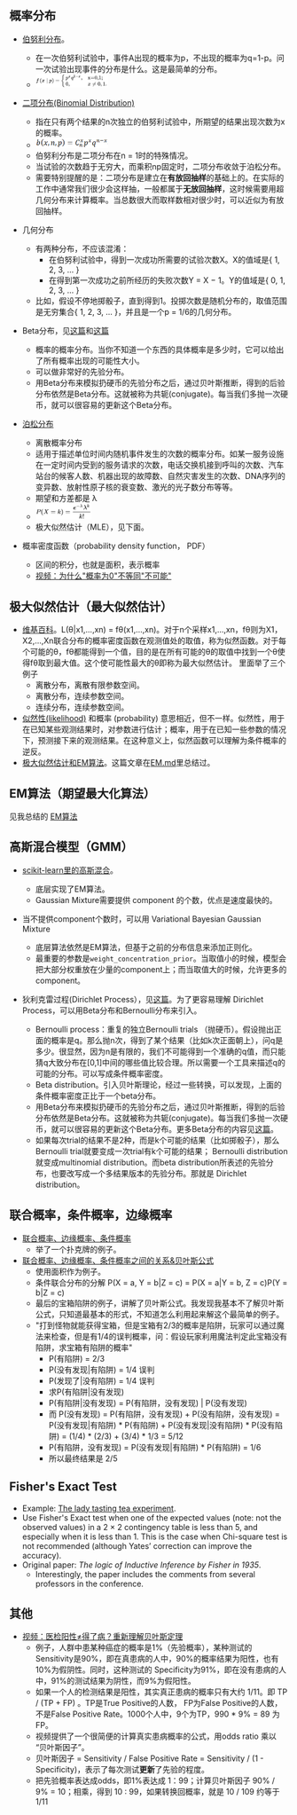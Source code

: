 
## 概率分布
* [伯努利分布](https://zhuanlan.zhihu.com/p/24692791)。
  * 在一次伯努利试验中，事件A出现的概率为p，不出现的概率为q=1-p。问一次试验出现事件的分布是什么。这是最简单的分布。
  * <img width="130" alt="Bernoulli Distribution" style="margin:auto;" src="./images/bernoulli.svg">
* [二项分布(Binomial Distribution)](https://zhuanlan.zhihu.com/p/24692791)
  * 指在只有两个结果的n次独立的伯努利试验中，所期望的结果出现次数为x的概率。
  *  <img width="130" alt="Binomial Distribution" style="margin:auto;" src="./images/binomial.png">
  * 伯努利分布是二项分布在n = 1时的特殊情况。
  * 当试验的次数趋于无穷大，而乘积np固定时，二项分布收敛于泊松分布。
  * 需要特别提醒的是：二项分布是建立在**有放回抽样**的基础上的。在实际的工作中通常我们很少会这样抽，一般都属于**无放回抽样**，这时候需要用超几何分布来计算概率。当总数很大而取样数相对很少时，可以近似为有放回抽样。
* 几何分布
  * 有两种分布，不应该混淆：
    * 在伯努利试验中，得到一次成功所需要的试验次数X。X的值域是{ 1, 2, 3, ... }
    * 在得到第一次成功之前所经历的失败次数Y = X − 1。Y的值域是{ 0, 1, 2, 3, ... }
  * 比如，假设不停地掷骰子，直到得到1。投掷次数是随机分布的，取值范围是无穷集合{ 1, 2, 3, ... }，并且是一个p = 1/6的几何分布。
* Beta分布，见[这篇](https://www.zhihu.com/question/30269898)和[这篇](https://www.zhihu.com/question/30269898/answer/123261564)
  * 概率的概率分布。当你不知道一个东西的具体概率是多少时，它可以给出了所有概率出现的可能性大小。
  * 可以做非常好的先验分布。
  * 用Beta分布来模拟扔硬币的先验分布之后，通过贝叶斯推断，得到的后验分布依然是Beta分布。这就被称为共轭(conjugate)。每当我们多抛一次硬币，就可以很容易的更新这个Beta分布。

* [泊松分布](https://en.wikipedia.org/wiki/Poisson_distribution)
  * 离散概率分布
  * 适用于描述单位时间内随机事件发生的次数的概率分布。如某一服务设施在一定时间内受到的服务请求的次数，电话交换机接到呼叫的次数、汽车站台的候客人数、机器出现的故障数、自然灾害发生的次数、DNA序列的变异数、放射性原子核的衰变数、激光的光子数分布等等。
  * 期望和方差都是 λ
  * <img width="100" alt="poisson equation" style="margin:auto;" src="./images/poisson.svg">
  * 极大似然估计（MLE），见下面。
* 概率密度函数（probability density function， PDF）
  * 区间的积分，也就是面积，表示概率
  * [视频：为什么"概率为0"不等同"不可能"](https://www.bilibili.com/video/BV1ga4y147sC)

## 极大似然估计（最大似然估计）
* [维基百科](https://zh.wikipedia.org/wiki/%E6%9C%80%E5%A4%A7%E4%BC%BC%E7%84%B6%E4%BC%B0%E8%AE%A1)。L(θ|x1,...,xn) = fθ(x1,...,xn)。对于n个采样x1,...,xn，fθ则为X1，X2,...,Xn联合分布的概率密度函数在观测值处的取值，称为似然函数。对于每个可能的θ，fθ都能得到一个值，目的是在所有可能的θ的取值中找到一个θ使得fθ取到最大值。这个使可能性最大的θ即称为最大似然估计。 里面举了三个例子
  * 离散分布，离散有限参数空间。
  * 离散分布，连续参数空间。
  * 连续分布，连续参数空间。
* [似然性(likelihood)](https://zh.wikipedia.org/wiki/%E4%BC%BC%E7%84%B6%E5%87%BD%E6%95%B0) 和概率 (probability) 意思相近，但不一样。似然性，用于在已知某些观测结果时，对参数进行估计；概率，用于在已知一些参数的情况下，预测接下来的观测结果。在这种意义上，似然函数可以理解为条件概率的逆反。
* [极大似然估计和EM算法](https://zhuanlan.zhihu.com/p/36331115)。这篇文章在[EM.md](./EM.md)里总结过。

## EM算法（期望最大化算法）
见我总结的 [EM算法](./EM.md)

## 高斯混合模型（GMM）
* [scikit-learn里的高斯混合](https://scikit-learn.org/stable/modules/mixture.html)。
  * 底层实现了EM算法。
  * Gaussian Mixture需要提供 component 的个数，优点是速度最快的。

* 当不提供component个数时，可以用 Variational Bayesian Gaussian Mixture
  * 底层算法依然是EM算法，但基于之前的分布信息来添加正则化。
  * 最重要的参数是`weight_concentration_prior`。当取值小的时候，模型会把大部分权重放在少量的component上；而当取值大的时候，允许更多的component。

* 狄利克雷过程(Dirichlet Process），见[这篇](https://www.zhihu.com/question/26751755)。为了更容易理解 Dirichlet Process，可以用Beta分布和Bernoulli分布来引入。
  * Bernoulli process：重复的独立Bernoulli trials （抛硬币）。假设抛出正面的概率是q。那么抛n次，得到了某个结果（比如k次正面朝上），问q是多少。很显然，因为n是有限的，我们不可能得到一个准确的q值，而只能猜q大致分布在[0,1]中间的哪些值比较合理。所以需要一个工具来描述q的可能的分布。可以写成条件概率密度。
  * Beta distribution。引入贝叶斯理论，经过一些转换，可以发现，上面的条件概率密度正比于一个beta分布。
  * 用Beta分布来模拟扔硬币的先验分布之后，通过贝叶斯推断，得到的后验分布依然是Beta分布。这就被称为共轭(conjugate)。每当我们多抛一次硬币，就可以很容易的更新这个Beta分布。更多Beta分布的内容见[这篇](https://www.zhihu.com/question/30269898)。
  * 如果每次trial的结果不是2种，而是k个可能的结果（比如掷骰子），那么Bernoulli trial就要变成一次trial有k个可能的结果； Bernoulli distribution就变成multinomial distribution。而beta distribution所表述的先验分布，也要改写成一个多结果版本的先验分布。那就是 Dirichlet distribution。

## 联合概率，条件概率，边缘概率
* [联合概率、边缘概率、条件概率](https://zhuanlan.zhihu.com/p/53005534)
  * 举了一个扑克牌的例子。
* [联合概率、边缘概率、条件概率之间的关系&贝叶斯公式](https://blog.csdn.net/tick_tock97/article/details/79885868)
  * 使用面积作为例子。
  * 条件联合分布的分解 P(X = a, Y = b|Z = c) = P(X = a|Y = b, Z = c)P(Y = b|Z = c)
  * 最后的宝箱陷阱的例子，讲解了贝叶斯公式。我发现我基本不了解贝叶斯公式，只知道最基本的形式，不知道怎么利用起来解这个最简单的例子。
  * "打到怪物就能获得宝箱，但是宝箱有2/3的概率是陷阱，玩家可以通过魔法来检查，但是有1/4的误判概率，问：假设玩家利用魔法判定此宝箱没有陷阱，求宝箱有陷阱的概率"
    * P(有陷阱) = 2/3
    * P(没有发现|有陷阱) = 1/4 误判
    * P(发现了|没有陷阱) = 1/4 误判
    * 求P(有陷阱|没有发现)
    * P(有陷阱|没有发现) = P(有陷阱，没有发现) | P(没有发现)
    * 而 P(没有发现) = P(有陷阱，没有发现) + P(没有陷阱，没有发现) = P(没有发现|有陷阱) * P(有陷阱) + P(没有发现|没有陷阱) * P(没有陷阱) = (1/4) * (2/3) + (3/4) * 1/3 = 5/12
    * P(有陷阱，没有发现) = P(没有发现|有陷阱) * P(有陷阱) = 1/6
    * 所以最终结果是 2/5

## Fisher's Exact Test
* Example: [The lady tasting tea experiment](https://brainder.org/2015/08/23/the-lady-tasting-tea-and-fishers-exact-test/).
* Use Fisher's Exact test when one of the expected values (note: not the observed values) in a 2 × 2 contingency table is less than 5, and especially when it is less than 1. This is the case when Chi-square test is not recommended (although Yates’ correction can improve the accuracy).
* Original paper: *The logic of Inductive Inference by Fisher in 1935*.
  * Interestingly, the paper includes the comments from several professors in the conference.

## 其他
* [视频：医检阳性≠得了病？重新理解贝叶斯定理](https://www.bilibili.com/video/BV1Ei4y1F72M)
  * 例子，人群中患某种癌症的概率是1%（先验概率），某种测试的 Sensitivity是90%，即在真患病的人中，90%的概率结果为阳性，也有10%为假阴性。同时，这种测试的 Specificity为91%，即在没有患病的人中，91%的测试结果为阴性，而9%为假阳性。
  * 如果一个人的检测结果是阳性，其实真正患病的概率只有大约 1/11。即 TP / (TP + FP) 。TP是True Positive的人数， FP为False Positive的人数，不是False Positive Rate。1000个人中，9个为TP，990 * 9% = 89 为FP。
  * 视频提供了一个很简便的计算真实患病概率的公式，用odds ratio 乘以 “贝叶斯因子”。
  * 贝叶斯因子 = Sensitivity / False Positive Rate = Sensitivity / (1 - Specificity)，表示了每次测试**更新**了先验的程度。
  * 把先验概率表达成odds，即1%表达成 1：99；计算贝叶斯因子 90% / 9% = 10；相乘，得到 10 : 99，如果转换回概率，就是 10 / 109 约等于 1/11